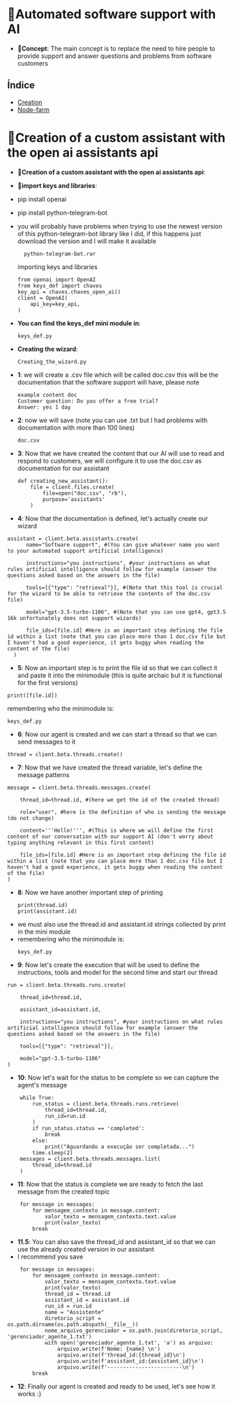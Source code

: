 # 🧠Automated software support with AI
* **💭Concept**:
The main concept is to replace the need to hire people to provide support and answer questions and problems from software customers
## Índice
- [Creation](#📎Creation-of-a-custom-assistant-with-the-open-ai-assistants-api)
- [Node-farm](#Node-farm-ad-twitch)
#
#
#
#
#
#
#
# 📎Creation of a custom assistant with the open ai assistants api
* **📎Creation of a custom assistant with the open ai assistants api**:
* **📂import keys and libraries**:
* pip install openai
* pip install python-telegram-bot
* you will probably have problems when trying to use the newest version of this python-telegram-bot library like I did, if this happens just download the version and I will make it available
  ```
    python-telegram-bot.rar
  ```
  importing keys and libraries
  ```
  from openai import OpenAI
  from keys_def import chaves
  key_api = chaves.chaves_open_ai()
  client = OpenAI(
      api_key=key_api,
  )
  ```
* **You can find the keys_def mini module in**:
  ```
  keys_def.py
  ```
  
* **Creating the wizard**:
  ```
  Creating_the_wizard.py
  ```
* **1**:  we will create a .csv file which will be called doc.csv this will be the documentation that the software support will have, please note
  ```
  example content doc
  Customer question: Do you offer a free trial?
  Answer: yes 1 day
  ```
* **2**: now we will save (note you can use .txt but I had problems with documentation with more than 100 lines)
  ```
  doc.csv
  ```
* **3**: Now that we have created the content that our AI will use to read and respond to customers, we will configure it to use the doc.csv as documentation for our assistant

  ```
  def creating_new_assistant():
      file = client.files.create(
          file=open("doc.csv", "rb"),
          purpose='assistants'
      )
  ```
* **4**: Now that the documentation is defined, let's actually create our wizard
```
assistant = client.beta.assistants.create(
      name="Software support", #(You can give whatever name you want to your automated support artificial intelligence)
  
      instructions="you instructions", #your instructions on what rules artificial intelligence should follow for example (answer the questions asked based on the answers in the file)
  
      tools=[{"type": "retrieval"}], #(Note that this tool is crucial for the wizard to be able to retrieve the contents of the doc.csv file)
  
      model="gpt-3.5-turbo-1106", #(Note that you can use gpt4, gpt3.5 16k unfortunately does not support wizards)
  
      file_ids=[file.id] #Here is an important step defining the file id within a list (note that you can place more than 1 doc.csv file but I haven't had a good experience, it gets buggy when reading the content of the file)
  )
```

* **5**: Now an important step is to print the file id so that we can collect it and paste it into the minimodule
(this is quite archaic but it is functional for the first versions)
```
print([file.id])
```
remembering who the minimodule is:
```
keys_def.py
```

* **6**: Now our agent is created and we can start a thread so that we can send messages to it
```
thread = client.beta.threads.create()
```

* **7**: Now that we have created the thread variable, let's define the message patterns
```
message = client.beta.threads.messages.create(
  
    thread_id=thread.id, #(here we get the id of the created thread)
  
    role="user", #here is the definition of who is sending the message (do not change)
  
    content='''Hello!''', #(This is where we will define the first content of our conversation with our support AI (don't worry about typing anything relevant in this first content)
  
    file_ids=[file.id] #Here is an important step defining the file id within a list (note that you can place more than 1 doc.csv file but I haven't had a good experience, it gets buggy when reading the content of the file)
)
```


* **8**: Now we have another important step of printing
  ```
  print(thread.id)
  print(assistant.id)
  ```
* we must also use the thread.id and assistant.id strings collected by print in the mini module
* remembering who the minimodule is:
  ```
  keys_def.py
  ```
* **9**: Now let's create the execution that will be used to define the instructions, tools and model for the second time and start our thread
```
run = client.beta.threads.runs.create(
    
    thread_id=thread.id,
    
    assistant_id=assistant.id, 
    
    instructions="you instructions", #your instructions on what rules artificial intelligence should follow for example (answer the questions asked based on the answers in the file)
    
    tools=[{"type": "retrieval"}],
    
    model="gpt-3.5-turbo-1106" 
)
```

* **10**: Now let's wait for the status to be complete so we can capture the agent's message
```
    while True:
        run_status = client.beta.threads.runs.retrieve(
            thread_id=thread.id,
            run_id=run.id
        )
        if run_status.status == 'completed': 
            break
        else:
            print("Aguardando a execução ser completada...")
        time.sleep(2)  
    messages = client.beta.threads.messages.list(
        thread_id=thread.id
    )
```
* **11**: Now that the status is complete we are ready to fetch the last message from the created topic
```
    for message in messages:
        for mensagem_contexto in message.content:  
            valor_texto = mensagem_contexto.text.value
            print(valor_texto)
        break
```
* **11.5**: You can also save the thread_id and assistant_id so that we can use the already created version in our assistant
* I recommend you save
```
    for message in messages:
        for mensagem_contexto in message.content:  
            valor_texto = mensagem_contexto.text.value
            print(valor_texto)
            thread_id = thread.id
            assistant_id = assistant.id
            run_id = run.id
            name = "Assistente"
            diretorio_script = os.path.dirname(os.path.abspath(__file__))
            nome_arquivo_gerenciador = os.path.join(diretorio_script, 'gerenciador_agente_1.txt')
            with open('gerenciador_agente_1.txt', 'a') as arquivo:
                arquivo.write(f'Nome: {name} \n')
                arquivo.write(f'thread_id:{thread_id}\n')
                arquivo.write(f'assistant_id:{assistant_id}\n')
                arquivo.write(f'------------------------\n')
        break

```
* **12**: Finally our agent is created and ready to be used, let's see how it works :}
